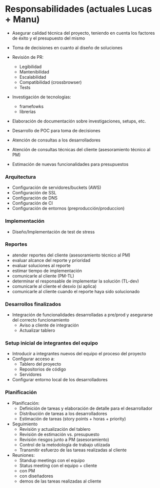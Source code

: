 <!-- TITLE: Lider Tecnico -->
<!-- SUBTITLE: A quick summary of Lider Tecnico -->

# Responsabilidades (actuales Lucas + Manu)
* Asegurar calidad técnica del proyecto, teniendo en cuenta los factores de éxito y el presupuesto del mismo
* Toma de decisiones en cuanto al diseño de soluciones

* Revisión de PR:
	* Legibilidad
	* Mantenibilidad
	* Escalabilidad
	* Compatibilidad (crossbrowser)
	* Tests

* Investigación de tecnologías:
	* framefowks
	* librerías

* Elaboración de documentación sobre investigaciones, setups, etc.

* Desarrollo de POC para toma de decisiones

* Atención de consultas a los desarrolladores 
* Atención de consultas técnicas del cliente (asesoramiento técnico al PM)

* Estimación de nuevas funcionalidades para presupuestos

### Arquitectura

* Configuración de servidores/buckets (AWS)
* Configuración de SSL
* Configuración de DNS
* Configuración de CI
* Configuración de entornos (preproducción/produccion) 

### Implementación 
* Diseño/Implementación de test de stress

### Reportes

* atender reportes del cliente (asesoramiento técnico al PM)
* evaluar alcance del reporte y prioridad
* evaluar soluciones al reporte
* estimar tiempo de implementación
* comunicarle al cliente (PM-TL)
* determinar el responsable de implementar la solución (TL-dev)
* comunicarle al cliente el desvío (si aplica)
* comunicarle al cliente cuando el reporte haya sido solucionado

### Desarrollos finalizados

* Integración de funcionalidades desarrolladas a pre/prod y asegurarse del correcto funcionamiento
	* Aviso a cliente de integración
	* Actualizar tablero


### Setup inicial de integrantes del equipo

* Introducir a integrantes nuevos del equipo el proceso del proyecto
* Configurar acceso a:
	* Tablero del proyecto
	* Repositorios de código
	* Servidores
* Configurar entorno local de los desarrolladores


### Planificación

* Planificación:
	* Definición de tareas y elaboración de detalle para el desarrollador
	* Distribución de tareas a los desarrolladores
	* Estimación de tareas (story points + horas + priority)
* Seguimiento
	* Revisión y actualización del tablero
	* Revisión de estimación vs. presupuesto
	* Revisión riesgos junto a PM (asesoramiento)
	* Control de la metodología de trabajo utiizada
	* Transmitir esfuerzo de las tareas realizadas al cliente
* Reuniones:
	* Standup meetings con el equipo
	* Status meeting con el equipo + cliente
	* con PM
	* con diseñadores
	* demos de las tareas realizadas al cliente
